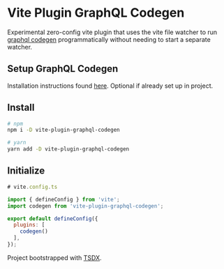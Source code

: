 # Vite Plugin GraphQL Codegen

Experimental zero-config vite plugin that uses the vite file watcher to run [graphql codegen](https://www.graphql-code-generator.com/) programmatically without needing to start a separate watcher.

## Setup GraphQL Codegen

Installation instructions found [here](https://www.graphql-code-generator.com/docs/getting-started/installation). Optional if already set up in project.

## Install

```bash
# npm
npm i -D vite-plugin-graphql-codegen

# yarn
yarn add -D vite-plugin-graphql-codegen
```

## Initialize

```js
# vite.config.ts

import { defineConfig } from 'vite';
import codegen from 'vite-plugin-graphql-codegen';

export default defineConfig({
  plugins: [
    codegen()
  ],
});
```

Project bootstrapped with [TSDX](https://github.com/palmerhq/tsdx).
